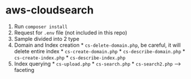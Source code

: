 # aws-cloudsearch

1. Run `composer install`
2. Request for `.env` file (not included in this repo)
3. Sample divided into 2 type
  1. Domain and Index creation
    * `cs-delete-domain.php`, be careful, it will delete entire index
    * `cs-create-domain.php`
    * `cs-describe-domain.php`
    * `cs-create-index.php`
    * `cs-describe-index.php`
  2. Index querying
    * `cs-upload.php`
    * `cs-search.php`
    * `cs-search2.php` --> faceting
